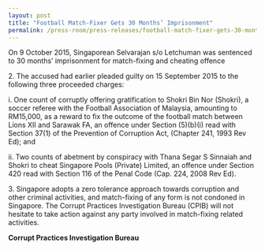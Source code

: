 ```yaml
---
layout: post
title: "Football Match-Fixer Gets 30 Months’ Imprisonment"
permalink: /press-room/press-releases/football-match-fixer-gets-30-months’-imprisonment/
---
```

On 9 October 2015, Singaporean Selvarajan s/o Letchuman was sentenced to 30 months’ imprisonment for match-fixing and cheating offence

2\.        The accused had earlier pleaded guilty on 15 September 2015 to the following three proceeded charges:

i. One count of corruptly offering gratification to Shokri Bin Nor (Shokri), a soccer referee with the Football Association of Malaysia, amounting to RM15,000, as a reward to fix the outcome of the football match between Lions XII and Sarawak FA, an offence under Section (5)(b)(i) read with Section 37(1) of the Prevention of Corruption Act, (Chapter 241, 1993 Rev Ed); and

ii. Two counts of abetment by conspiracy with Thana Segar S Sinnaiah and Shokri to cheat Singapore Pools (Private) Limited, an offence under Section 420 read with Section 116 of the Penal Code (Cap. 224, 2008 Rev Ed).

3\.        Singapore adopts a zero tolerance approach towards corruption and other criminal activities, and match-fixing of any form is not condoned in Singapore. The Corrupt Practices Investigation Bureau (CPIB) will not hesitate to take action against any party involved in match-fixing related activities.

**Corrupt Practices Investigation Bureau**
